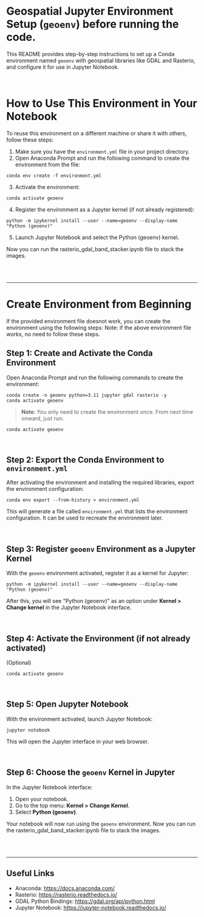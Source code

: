 # Geospatial Jupyter Environment Setup (`geoenv`) before running the code.

This README provides step-by-step instructions to set up a Conda environment named `geoenv` with geospatial libraries like GDAL and Rasterio, and configure it for use in Jupyter Notebook.

<br/>

# How to Use This Environment in Your Notebook

To reuse this environment on a different machine or share it with others, follow these steps:

1. Make sure you have the `environment.yml` file in your project directory.  
2. Open Anaconda Prompt and run the following command to create the environment from the file:

```
conda env create -f environment.yml
```

3. Activate the environment:

```
conda activate geoenv
```

4. Register the environment as a Jupyter kernel (if not already registered):

```
python -m ipykernel install --user --name=geoenv --display-name "Python (geoenv)"
```

5. Launch Jupyter Notebook and select the Python (geoenv) kernel.

Now you can run the rasterio_gdal_band_stacker.ipynb file to stack the images.


<br/><br/>



---

# Create Environment from Beginning
If the provided environment file doesnot work, you can create the environment using the following steps: 
Note: if the above environment file works, no need to follow these steps. 
## Step 1: Create and Activate the Conda Environment

Open Anaconda Prompt and run the following commands to create the environment:

```
conda create -n geoenv python=3.11 jupyter gdal rasterio -y
conda activate geoenv
```

> **Note**: You only need to create the environment once. From next time onward, just run:

```
conda activate geoenv
```

<br/>

## Step 2: Export the Conda Environment to `environment.yml`

After activating the environment and installing the required libraries, export the environment configuration:

```
conda env export --from-history > environment.yml
```

This will generate a file called `environment.yml` that lists the environment configuration. It can be used to recreate the environment later.

<br/>


## Step 3: Register `geoenv` Environment as a Jupyter Kernel

With the `geoenv` environment activated, register it as a kernel for Jupyter:

```
python -m ipykernel install --user --name=geoenv --display-name "Python (geoenv)"
```

After this, you will see "Python (geoenv)" as an option under **Kernel > Change kernel** in the Jupyter Notebook interface.


<br/>

## Step 4: Activate the Environment (if not already activated)

(Optional)

```
conda activate geoenv
```


<br/>

## Step 5: Open Jupyter Notebook

With the environment activated, launch Jupyter Notebook:

```
jupyter notebook
```

This will open the Jupyter interface in your web browser.


<br/>

## Step 6: Choose the `geoenv` Kernel in Jupyter

In the Jupyter Notebook interface:

1. Open your notebook.  
2. Go to the top menu: **Kernel > Change Kernel**.  
3. Select **Python (geoenv)**.  

Your notebook will now run using the `geoenv` environment. Now you can run the rasterio_gdal_band_stacker.ipynb file to stack the images.


<br/><br/>

---

## Useful Links

- Anaconda: https://docs.anaconda.com/  
- Rasterio: https://rasterio.readthedocs.io/  
- GDAL Python Bindings: https://gdal.org/api/python.html  
- Jupyter Notebook: https://jupyter-notebook.readthedocs.io/
